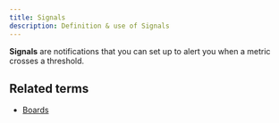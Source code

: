 ```yaml
---
title: Signals
description: Definition & use of Signals
---
```


**Signals** are notifications that you can set up to alert you when a metric crosses a threshold.

## Related terms

- [Boards](../board-dashboard-living)
